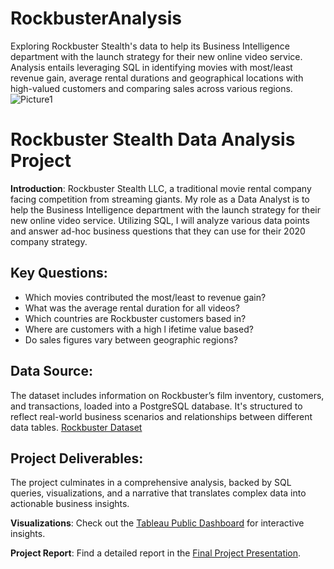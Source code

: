 # RockbusterAnalysis
Exploring Rockbuster Stealth's data to help its Business Intelligence department with the launch strategy for their new online video service. Analysis entails leveraging SQL in identifying movies with most/least revenue gain, average rental durations and geographical locations with high-valued customers and comparing sales across various regions. 
![Picture1](https://github.com/user-attachments/assets/a07e3db1-cf9b-412e-91ec-3b87758b9854)
# Rockbuster Stealth Data Analysis Project

**Introduction**: Rockbuster Stealth LLC, a traditional movie rental company facing competition from streaming giants. My role as a Data Analyst is to help the Business Intelligence department with the launch strategy for their new online video service. Utilizing SQL, I will analyze various data points and answer ad-hoc business questions that they can use for their 2020 company strategy.

## Key Questions:
-	Which movies contributed the most/least to revenue gain?
-	What was the average rental duration for all videos?
-	Which countries are Rockbuster customers based in?
-	Where are customers with a high l ifetime value based?
-	Do sales figures vary between geographic regions?


## Data Source:
The dataset includes information on Rockbuster’s film inventory, customers, and transactions, loaded into a PostgreSQL database. It's structured to reflect real-world business scenarios and relationships between different data tables.
[Rockbuster Dataset](https://github.com/Sreelakshmi-Hub/RockbusterAnalysis/blob/main/Rockbuster.tar)

## Project Deliverables:
The project culminates in a comprehensive analysis, backed by SQL queries, visualizations, and a narrative that translates complex data into actionable business insights.

**Visualizations**: Check out the [Tableau Public Dashboard](https://public.tableau.com/app/profile/sreelakshmi.sreekala.devi/viz/Task3_10_Rockbuster_presentation/Rockbuster_Visualizations?publish=yes) for interactive insights.

**Project Report**: Find a detailed report in the [Final Project Presentation](https://github.com/Sreelakshmi-Hub/RockbusterAnalysis/blob/main/Rockbuster_Project_Presentation.pdf).

